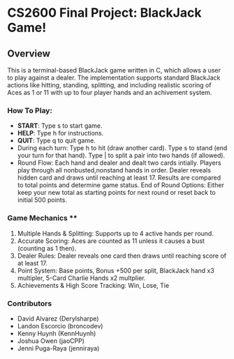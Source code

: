 # **CS2600 Final Project: BlackJack Game!**

## **Overview**
This is a terminal-based BlackJack game written in C, which allows a user to play against a dealer. The implementation supports standard BlackJack actions like hitting, standing, splitting, and including realistic scoring of Aces as 1 or 11 with up to four player hands and an achivement system.

### **How To Play**:
- **START**: Type s to start game.
- **HELP**: Type h for instructions.
- **QUIT**: Type q to quit game.
- During each turn:
    Type h to hit (draw another card).
    Type s to stand (end your turn for that hand).
    Type | to split a pair into two hands (if allowed).
- Round Flow:
    Each hand and dealer and dealt two cards intially.
    Players play through all nonbusted,nonstand hands in order.
    Dealer reveals hidden card and draws until reaching at least 17.
    Results are compared to total points and determine game status.
    End of Round Options: Either keep your new total as starting points for next round or reset back to initial 500 points.

### **Game Mechanics** **
1. Multiple Hands & Splitting: Supports up to 4 active hands per round. 
2. Accurate Scoring: Aces are counted as 11 unless it causes a bust (counting as 1 then).
3. Dealer Rules: Dealer reveals one card then draws until reaching score of at least 17.
4. Point System: Base points, Bonus +500 per split, BlackJack hand x3 multipler, 5-Card Charlie Hands x2 multplier.
5. Achievements & High Score Tracking: Win, Lose, Tie

### **Contributors**
  * David Alvarez (Derylsharpe)
  * Landon Escorcio (broncodev)
  * Kenny Huynh (KennHuynh)
  * Joshua Owen (jaoCPP)
  * Jenni Puga-Raya (jenniraya)
